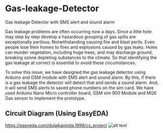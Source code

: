 # Gas-leakage-Detector
Gas leakage Detector with SMS alert and sound alarm

Gas leakage problems are often occurring now a days. Since a little hole may step by step develop a hazardous grouping of gas spills are exceptionally perilous. Notwithstanding causing fire and blast perils. Even people lose their homes to fires and explosions caused by gas leaks. Holes can murder vegetation, including huge trees, and may discharge ground, breaking ozone depleting substances to the climate.
So that identifying the gas leakage at correct is essential to avoid these circumstances.

To solve this issue, we have designed the gas leakage detector using Arduino and GSM module with SMS alert and sound alarm. By this, if there is a gas leakage the detector will detect that and sends a sound alarm. And, it will send SMS alerts to saved phone numbers on the sim card.
We have used Arduino Nano Micro controller board, GSM sim 900 Module and MQ6 Gas sensor to implement the prototype.

## Circuit Diagram (Using EasyEDA)
https://easyeda.com/dulajkavinda.1998/cs_project
![alt text](https://github.com/DulajKavinda98/Gas-leakage-Detector/blob/master/Circuit_Diagram.png?raw=true)
